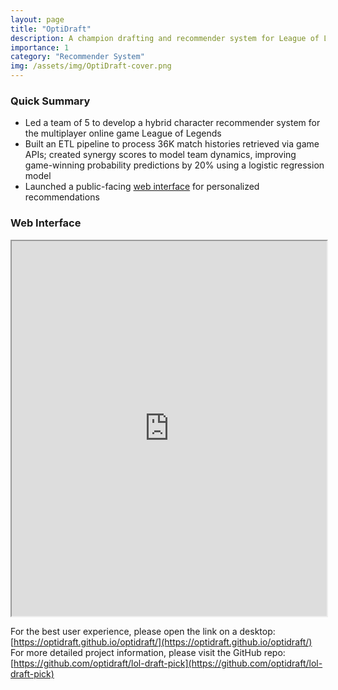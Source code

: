 ```yaml
---
layout: page
title: "OptiDraft"
description: A champion drafting and recommender system for League of Legends
importance: 1
category: "Recommender System"
img: /assets/img/OptiDraft-cover.png
---
```


### Quick Summary

- Led a team of 5 to develop a hybrid character recommender system for the multiplayer online game League of Legends 
- Built an ETL pipeline to process 36K match histories retrieved via game APIs; created synergy scores to model team dynamics, improving game-winning probability predictions by 20% using a logistic regression model 
- Launched a public-facing [web interface](https://optidraft.github.io/optidraft/) for personalized recommendations

### Web Interface

<iframe src="https://optidraft.github.io/optidraft/" width="100%" height="600px">
  <p>Your browser does not support iframes. You can <a href="https://optidraft.github.io/optidraft/">click the link here</a>.</p>
</iframe>

<script>
  function reloadIframe() {
      var iframe = document.getElementById('pdfViewer');
      iframe.src = iframe.src;
  }

  function checkIframeLoaded() {
      var iframe = document.getElementById('pdfViewer');
      var iframeDoc = iframe.contentDocument || iframe.contentWindow.document;

      if (iframeDoc.readyState == 'complete') {
          if (iframeDoc.body.innerHTML.length == 0) {
              console.log("Iframe failed to load, attempting reload...");
              reloadIframe();
          } else {
              console.log("Iframe loaded successfully");
          }
      } else {
          console.log("Iframe still loading...");
          setTimeout(checkIframeLoaded, 1000);
      }
  }

  window.onload = checkIframeLoaded;
</script>

For the best user experience, please open the link on a desktop: [https://optidraft.github.io/optidraft/](https://optidraft.github.io/optidraft/)  
For more detailed project information, please visit the GitHub repo: [https://github.com/optidraft/lol-draft-pick](https://github.com/optidraft/lol-draft-pick)
